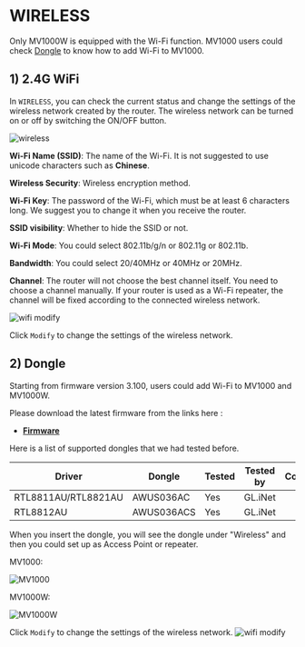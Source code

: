 # WIRELESS

Only MV1000W is equipped with the Wi-Fi function. MV1000 users could check <a href="https://docs.gl-inet.com/en/3/setup/brume/wireless/#2-dongle" target="_blank">Dongle</a> to know how to add Wi-Fi to MV1000.



## 1) 2.4G WiFi


In `WIRELESS`, you can check the current status and change the settings of the wireless network created by the router. The wireless network can be turned on or off by switching the ON/OFF button.


![wireless](https://static.gl-inet.com/docs/en/3/setup/brume/Wireless/Wireless1.png)


**Wi-Fi Name (SSID)**: The name of the Wi-Fi. It is not suggested to use unicode characters such as **Chinese**.

**Wireless Security**: Wireless encryption method.

**Wi-Fi Key**: The password of the Wi-Fi, which must be at least 6 characters long. We suggest you to change it when you receive the router.

**SSID visibility**: Whether to hide the SSID or not.

**Wi-Fi Mode**: You could select 802.11b/g/n or 802.11g or 802.11b.

**Bandwidth**: You could select 20/40MHz or 40MHz or 20MHz.

**Channel**: The router will not choose the best channel itself. You need to choose a channel manually. If your router is used as a Wi-Fi repeater, the channel will be fixed according to the connected wireless network.



![wifi modify](https://static.gl-inet.com/docs/en/3/setup/brume/Wireless/Wireless7.png)

Click `Modify` to change the settings of the wireless network.




## 2) Dongle

Starting from firmware version 3.100, users could add Wi-Fi to MV1000 and MV1000W. 

Please download the latest firmware from the links here :
- [**Firmware**](https://dl.gl-inet.com/firmware/mv1000/testing/)

Here is a list of supported dongles that we had tested before. 

| Driver                                 | Dongle        | Tested | Tested by       | Comments* |
| -------------------------------------- | ------------- | ------ | --------------- | --------- |
| RTL8811AU/RTL8821AU                    | AWUS036AC     | Yes    | GL.iNet         |           |
| RTL8812AU                              | AWUS036ACS    | Yes    | GL.iNet         |           |


When you insert the dongle, you will see the dongle under "Wireless" and then you could set up as Access Point or repeater.


MV1000:

![MV1000](https://static.gl-inet.com/docs/en/3/setup/brume/Wireless/Wireless6.png)


MV1000W:

![MV1000W](https://static.gl-inet.com/docs/en/3/setup/brume/Wireless/Wireless5.png)


Click `Modify` to change the settings of the wireless network.
![wifi modify](https://static.gl-inet.com/docs/en/3/setup/brume/Wireless/Wireless4.png)

